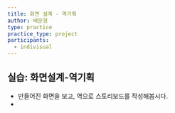 ```yaml
---
title: 화면 설계 - 역기획
author: 배문형
type: practice
practice_type: project
participants:
  - indivisual
---
```


## 실습: 화면설계-역기획

- 만들어진 화면을 보고, 역으로 스토리보드를 작성해봅시다. 
- 